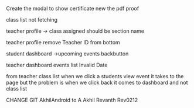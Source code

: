 Create the modal to show certificate new the pdf proof 


class list not fetching


teacher profile -> class assigned should be section name


teacher profile remove Teacher ID from bottom


student dashboard ->upcoming events backbutton



teacher dashboard events list Invalid Date

from teacher class list when we click a students view event it takes to the page but the problem is when we click back it comes to dashboard and not class list


CHANGE GIT
AkhilAndroid to A Akhil
Revanth Rev0212